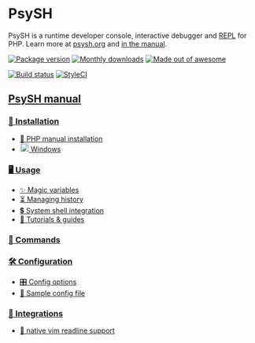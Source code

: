 # PsySH

PsySH is a runtime developer console, interactive debugger and [REPL](https://en.wikipedia.org/wiki/Read%E2%80%93eval%E2%80%93print_loop) for PHP. Learn more at [psysh.org](http://psysh.org/) and [in the manual](https://github.com/bobthecow/psysh/wiki/Home).


[![Package version](https://img.shields.io/packagist/v/psy/psysh.svg?style=flat-square)](https://packagist.org/packages/psy/psysh)
[![Monthly downloads](http://img.shields.io/packagist/dm/psy/psysh.svg?style=flat-square)](https://packagist.org/packages/psy/psysh)
[![Made out of awesome](https://img.shields.io/badge/made_out_of_awesome-✓-brightgreen.svg?style=flat-square)](http://psysh.org)

[![Build status](https://img.shields.io/travis/bobthecow/psysh/master.svg?style=flat-square)](http://travis-ci.org/bobthecow/psysh)
[![StyleCI](https://styleci.io/repos/4549925/shield)](https://styleci.io/repos/4549925)


<a id="downloading-the-manual"></a>

## [PsySH manual](https://github.com/bobthecow/psysh/wiki/Home)

### [💾 Installation](https://github.com/bobthecow/psysh/wiki/Installation)
 * [📕 PHP manual installation](https://github.com/bobthecow/psysh/wiki/PHP-manual)
 * <a class="internal present" href="https://github.com/bobthecow/psysh/wiki/Windows"><img src="https://user-images.githubusercontent.com/53660/40878809-407e8368-664b-11e8-8455-f11602c41dfe.png" width="18"> Windows</a>

### [🖥 Usage](https://github.com/bobthecow/psysh/wiki/Usage)
 * [✨ Magic variables](https://github.com/bobthecow/psysh/wiki/Magic-variables)
 * [⏳ Managing history](https://github.com/bobthecow/psysh/wiki/History)
 * [💲 System shell integration](https://github.com/bobthecow/psysh/wiki/Shell-integration)
 * [🎥 Tutorials & guides](https://github.com/bobthecow/psysh/wiki/Tutorials)

### [📢 Commands](https://github.com/bobthecow/psysh/wiki/Commands)

### [🛠 Configuration](https://github.com/bobthecow/psysh/wiki/Configuration)
 * [🎛 Config options](https://github.com/bobthecow/psysh/wiki/Config-options)
 * [📄 Sample config file](https://github.com/bobthecow/psysh/wiki/Sample-config)

### [🔌 Integrations](https://github.com/bobthecow/psysh/wiki/Integrations)
 * [:ox: native vim readline support](https://github.com/ardagnir/athame)
